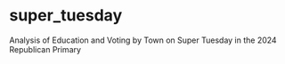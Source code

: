 # super_tuesday
Analysis of Education and Voting by Town on Super Tuesday in the 2024 Republican Primary
